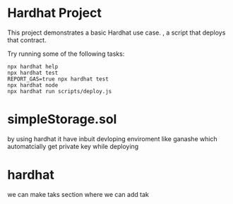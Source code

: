 # Hardhat Project

This project demonstrates a basic Hardhat use case. ,  a script that deploys that contract.

Try running some of the following tasks:

```shell
npx hardhat help
npx hardhat test
REPORT_GAS=true npx hardhat test
npx hardhat node
npx hardhat run scripts/deploy.js
```



# simpleStorage.sol

by using hardhat it have inbuit devloping enviroment like ganashe which automatcially get private key while deploying 

# hardhat  
we can make taks section where we can add tak
